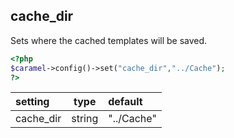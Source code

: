 ## cache_dir

Sets where the cached templates will be saved.

```php
<?php
$caramel->config()->set("cache_dir","../Cache");
?>
```

| setting | type | default
|:-----|:-----:|:-----|
| cache_dir | string | "../Cache" |